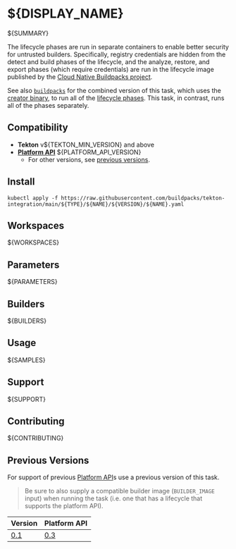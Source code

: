 # ${DISPLAY_NAME}

${SUMMARY}

The lifecycle phases are run in separate containers to enable better security for untrusted builders. Specifically, registry credentials are hidden from the detect and build phases of the lifecycle, and the analyze, restore, and export phases (which require credentials) are run in the lifecycle image published by the [Cloud Native Buildpacks project]( https://hub.docker.com/u/buildpacksio).

See also [`buildpacks`](../../buildpacks) for the combined version of this task, which uses the [creator binary](https://github.com/buildpacks/spec/blob/platform/0.4/platform.md#operations), to run all of the [lifecycle phases](https://buildpacks.io/docs/concepts/components/lifecycle/#phases). This task, in contrast, runs all of the phases separately.

## Compatibility

- **Tekton** v${TEKTON_MIN_VERSION} and above
- **[Platform API][platform-api]** ${PLATFORM_API_VERSION}
    - For other versions, see [previous versions](#previous-versions).

## Install

```
kubectl apply -f https://raw.githubusercontent.com/buildpacks/tekton-integration/main/${TYPE}/${NAME}/${VERSION}/${NAME}.yaml
```

## Workspaces

${WORKSPACES}

## Parameters

${PARAMETERS}

## Builders

${BUILDERS}

## Usage

${SAMPLES}

## Support

${SUPPORT}

## Contributing

${CONTRIBUTING}

## Previous Versions

For support of previous [Platform API][platform-api]s use a previous version of this task.

> Be sure to also supply a compatible builder image (`BUILDER_IMAGE` input) when running the task (i.e. one that has a lifecycle that supports the platform API).

| Version        | Platform API
|----            |-----
| [0.1](../0.1/) | [0.3][platform-api-0.3]

[platform-api]: https://buildpacks.io/docs/reference/spec/platform-api/
[platform-api-0.3]: https://github.com/buildpacks/spec/blob/platform/0.3/platform.md
